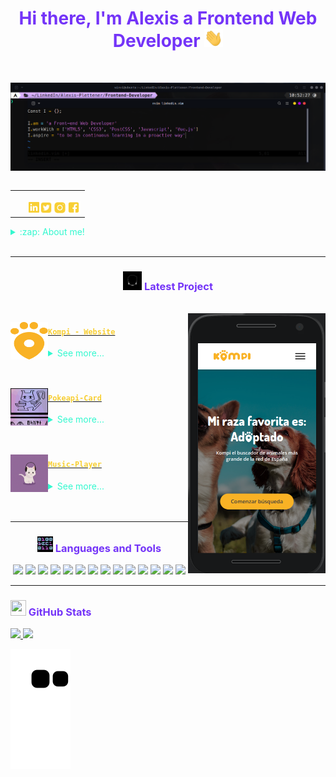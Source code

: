 
<h1 align="center" style='color:#7434F8'>Hi there, I'm Alexis a Frontend Web Developer  <img src="./src/wave.gif" width="30px"></h1>
</br>

[![Alexis Linkedin](src/linkedin.png)][linkedin]
<table align="right">
<tr>
<td>

[<img align="left" style='margin:2.1px 0 0 22px' alt="@alexxispn | Linkedin" width="17px" src="./src/icono_linkedin.png" />][linkedin]
[<img align="left" alt="@alexxispn| Twitter" width="22px" src="./src/icono_twitter.png" />][twitter]
[<img align="left" alt="@alexxispn | Instagram" width="22px" src="./src/icono_instagram.png" />][instagram]
[<img align="left" alt="alexxispn | Facebook" width="22px" src="./src/icono_facebook.png" />][facebook]


</td>
</tr>
</table>

<details>
  <summary style='color: #34F8CF'>:zap: About me!</summary>

### I am currently developing my skills as a programmer by applying them to real-life projects with a scrum methodology. 💻!!
- 👾  Passion for innovation
- 🗒  A believer in learning by doing
- 🤓  Always in search of improving my interpersonal skills.
</details>

<br />

---
<h3 align="center" style='color:#7434F8' ><img src="./src/cabeza.GIF" width="30px" height="30px"> Latest Project</h3>
<br>
<img align="right" alt="Kompi Web" width="220px"  src="./src/kompi-mobile.png"></p>

[<img align="left" alt="Kompi web" width="60px" height="60px" src="./src/Icono_logo.svg" />][kompi]
<h4 align="left"> <a href="https://adoptaunkompi.com" target="_blank"><code style='color:#F8CF34'>Kompi - Website</code></a> </h4>
  <details>
    <summary style='color: #34F8CF'>See more...</summary>

    A website where you can find your pet for adoption.
    HTML5, CSS3, JS, Vue3.

  </details> </td>
<br><br>

[<img align="left" alt="pokeapi card" width="60px" height="60px" src="./src/mew.gif" />][pokeapi]
<h4 align="left"> <a href="https://github.com/alexxispn/pokeapi-card" target="_blank"><code style='color:#F8CF34'>Pokeapi-Card</code></a> </h4>
  <details>
    <summary style='color: #34F8CF'>See more...</summary>

    A card with the stats of all pokemon from kanto.
    HTML5, CSS3, JS.

  </details>
<br><br>

[<img align="left" alt="Music Player" width="60px" height="60px" src="./src/cat-music.gif" />][music]
<h4 align="left"> <a href="https://github.com/alexxispn/music-player" target="_blank"><code style='color:#F8CF34'>Music-Player</code></a> </h4>
  <details>
    <summary style='color: #34F8CF'>See more...</summary>

    A music player.
    HTML5, CSS3, JS.

  </details>
<br><br>



---

<h3 align="center" style='color:#7434F8'><img src="./src/0101.GIF" width="25px" height="25px"> Languages and Tools</h3>
<p align="center">
    <img src="https://img.shields.io/badge/-linux-F8CF34?logo=linux&logoColor=black&style=for-the-badge"/>
    <img src="https://img.shields.io/badge/-html5-F8CF34?logo=html5&logoColor=black&style=for-the-badge"/>
    <img src="https://img.shields.io/badge/-CSS3-F8CF34?logo=CSS3&logoColor=black&style=for-the-badge"/>
    <img src="https://img.shields.io/badge/-JavaScript-F8CF34?logo=JavaScript&logoColor=black&style=for-the-badge"/>
    <img src="https://img.shields.io/badge/-Vue.js-F8CF34?logo=Vue.js&logoColor=black&style=for-the-badge"/>
    <img src="https://img.shields.io/badge/-Git-F8CF34?logo=Git&logoColor=black&style=for-the-badge"/>
    <img src="https://img.shields.io/badge/-PostCSS-F8CF34?logo=PostCSS&logoColor=black&style=for-the-badge"/>
    <img src="https://img.shields.io/badge/-Netlify-F8CF34?logo=Netlify&logoColor=black&style=for-the-badge"/>
    <img src="https://img.shields.io/badge/-Bash-F8CF34?logo=GNU%20Bash&logoColor=black&style=for-the-badge"/>
    <img src="https://img.shields.io/badge/-Azure-F8CF34?logo=Microsoft%20Azure&logoColor=black&style=for-the-badge"/>
    <img src="https://img.shields.io/badge/-Google%20Cloud-F8CF34?logo=Google%20Cloud&logoColor=black&style=for-the-badge"/>
    <img src="https://img.shields.io/badge/-Vim-F8CF34?logo=Vim&logoColor=black&style=for-the-badge"/>
    <img src="https://img.shields.io/badge/-Google%20Analytics-F8CF34?logo=Google%20Analytics&logoColor=black&style=for-the-badge"/>
    <img src="https://img.shields.io/badge/-Firebase-F8CF34?logo=Firebase&logoColor=black&style=for-the-badge"/>



</p>

---

<h3 align="left" style='color:#7434F8'><img src="./src/estadistica2.gif" width="25px" height="25px"> GitHub Stats</h3>

<div>
  <a href="https://github.com/alexxispn">
  <img height="180em" src="https://github-readme-stats.vercel.app/api?username=alexxispn&show_icons=true&theme=radical&include_all_commits=true&count_private=true"/>
  <img height="180em" src="https://github-readme-stats.vercel.app/api/top-langs/?username=alexxispn&layout=compact&langs_count=7&theme=radical"/>
</div>

![Snake animation](https://github.com/alexxispn/alexxispn/blob/output/github-contribution-grid-snake.svg)



[twitter]: https://twitter.com/alexxispn
[instagram]: https://www.instagram.com/alexxispn
[facebook]: https://www.facebook.com/alexisplettenern/
[linkedin]: https://www.linkedin.com/in/alexis-plettener-nguyen/
<!-- [youtube]: https://www.youtube.com/c/alexxispn -->
<!-- [reddit]:https://www.reddit.com/user/alexxispn -->

[kompi]: https://adoptaunkompi.com/
[pokeapi]: https://github.com/alexxispn/pokeapi-card
[music]: https://github.com/alexxispn/music-player
